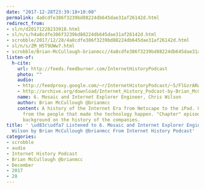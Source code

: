 ```yaml
---
date: "2017-12-28T23:39:18+10:00"
permalink: 4a8cdfe386f3239bd88224db645dae31af26142d.html
redirect_from:
- sl/n/d20171228233918.html
- sl/n/s/h4a8cdfe386f3239bd88224db645dae31af26142d.html
- scrobble/2017/12/28/4a8cdfe386f3239bd88224db645dae31af26142d.html
- sl/n/s/ZM_H5T9UWw7.html
- scrobble/Brian-McCullough-brianmcc//4a8cdfe386f3239bd88224db645dae31af26142d.html
listen-of:
  h-cite:
    url: http://feeds.feedburner.com/InternetHistoryPodcast
    photo: ""
    audio:
    - http://feedproxy.google.com/~r/InternetHistoryPodcast/~5/FlGzrARwJ28/Chapter_1_Int._2_-_Chris_Wilson.mp3
    - http://archive.org/download/Internet_History_Podcast-by-Brian_McCullough/6_Mosaic_and_Internet_Explorer_Engineer_Chris_Wilson.mp3
    name: 6. Mosaic and Internet Explorer Engineer, Chris Wilson
    author: Brian McCullough @brianmcc
    content: A history of the Internet Era from Netscape to the iPad. Oral histories
      from the people that made the technology happen. "Chapter" episodes providing
      background on the history of the companies.
title: ' \ud83c\udfa7 Listened to 6. Mosaic and Internet Explorer Engineer, Chris
  Wilson by Brian McCullough @brianmcc From Internet History Podcast'
categories:
- scrobble
- audio
- Internet History Podcast
- Brian McCullough @brianmcc
- December
- 2017
- 28
---
```


